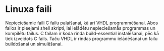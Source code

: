 # Linuxa faili

Nepieciešamie faili C failu palaišanai, kā arī VHDL programmēšanai.
Abos failos ir pieejami shell skripti, lai ielādētu nepieciešamās programmas un kompilētu failus. C failam ir koda rinda build-essential instalēšanai, pēc kā tiek izveidots C fails. Taču VHDL ir rindas programmu ielādēšanai un failu buildošanai un simulēšanai.

